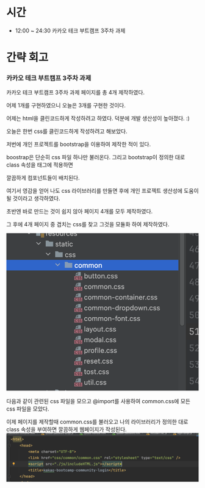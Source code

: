 # 시간
- 12:00 ~ 24:30 카카오 테크 부트캠프 3주차 과제

# 간략 회고

### 카카오 테크 부트캠프 3주차 과제

카카오 테크 부트캠프 3주차 과제 페이지를 총 4개 제작하였다.

어제 1개를 구현하였으니 오늘은 3개를 구현한 것이다.

어제는 html을 클린코드하게 작성하려고 하였다. 덕분에 개발 생산성이 높아졌다. :)

오늘은 한번 css를 클린코드하게 작성하려고 해보았다.

저번에 개인 프로젝트를 bootstrap을 이용하여 제작한 적이 있다.

boostrap은 단순히 css 파일 하나만 불러온다. 그리고 bootstrap이 정의한 대로 class 속성을 태그에 적용하면

깔끔하게 컴포넌트들이 배치된다.

여기서 영감을 얻어 나도 css 라이브러리를 만들면 후에 개인 프로젝트 생산성에 도움이 될 것이라고 생각하였다.

초반엔 바로 만드는 것이 쉽지 않아 페이지 4개를 모두 제작하였다.

그 후에 4개 페이지 중 겹치는 css를 찾고 그것을 모듈화 하여 제작하였다.

![img.png](../../images/img.png)

다음과 같이 관련된 css 파일을 모으고
@import를 사용하여 common.css에 모든 css 파일을 모았다.

이제 페이지를 제작할때 common.css를 불러오고 나의 라이브러리가 정의한 대로 class 속성을 부여하면 깔끔하게 웹페이지가 작성된다.
![img.png](../../images/img2.png)
